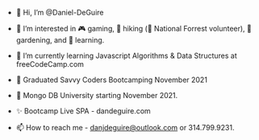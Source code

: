- 👋 Hi, I’m @Daniel-DeGuire
- 👀 I’m interested in 🎮 gaming, 🥾 hiking (🌲 National Forrest volunteer), 🥕 gardening, and 🔌 learning.


- 🌱 I’m currently learning Javascript Algorithms & Data Structures at freeCodeCamp.com 

- 🏫 Graduated Savvy Coders Bootcamping November 2021
- 🧰 Mongo DB University starting November 2021.

- ✨ Bootcamp Live SPA - dandeguire.com 

- 📫 How to reach me - danjdeguire@outlook.com or 314.799.9231.


<!---
Daniel-DeGuire/Daniel-DeGuire is a ✨ special ✨ repository because its `README.md` (this file) appears on your GitHub profile.
You can click the Preview link to take a look at your changes.
--->
